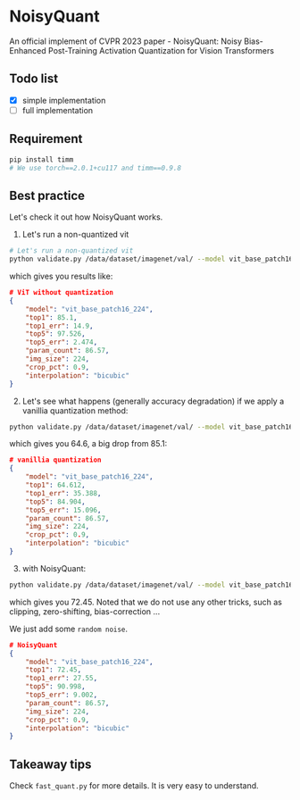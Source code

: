 # NoisyQuant

An official implement of CVPR 2023 paper - NoisyQuant: Noisy Bias-Enhanced Post-Training Activation Quantization for Vision Transformers

## Todo list

* [X] simple implementation
* [ ] full implementation

## Requirement

```bash
pip install timm
# We use torch==2.0.1+cu117 and timm==0.9.8
```

## Best practice

Let's check it out how NoisyQuant works.

1. Let's run a non-quantized vit

```bash
# Let's run a non-quantized vit
python validate.py /data/dataset/imagenet/val/ --model vit_base_patch16_224 --pretrained
```

which gives you results like:

```json
# ViT without quantization
{
    "model": "vit_base_patch16_224",
    "top1": 85.1,
    "top1_err": 14.9,
    "top5": 97.526,
    "top5_err": 2.474,
    "param_count": 86.57,
    "img_size": 224,
    "crop_pct": 0.9,
    "interpolation": "bicubic"
}
```

2. Let's see what happens (generally accuracy degradation) if we apply a vanillia quantization method:

```bash
python validate.py /data/dataset/imagenet/val/ --model vit_base_patch16_224 --pretrained --quant
```

which gives you 64.6, a big drop from 85.1:

```json
# vanillia quantization
{
    "model": "vit_base_patch16_224",
    "top1": 64.612,
    "top1_err": 35.388,
    "top5": 84.904,
    "top5_err": 15.096,
    "param_count": 86.57,
    "img_size": 224,
    "crop_pct": 0.9,
    "interpolation": "bicubic"
}
```

3. with NoisyQuant:

```bash
python validate.py /data/dataset/imagenet/val/ --model vit_base_patch16_224 --pretrained --quant --with_noisy_quant
```

which gives you 72.45. Noted that we do not use any other tricks, such as clipping, zero-shifting, bias-correction ...

We just add some `random noise`.

```json
# NoisyQuant
{
    "model": "vit_base_patch16_224",
    "top1": 72.45,
    "top1_err": 27.55,
    "top5": 90.998,
    "top5_err": 9.002,
    "param_count": 86.57,
    "img_size": 224,
    "crop_pct": 0.9,
    "interpolation": "bicubic"
}
```

## Takeaway tips

Check `fast_quant.py` for more details. It is very easy to understand.

